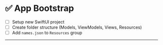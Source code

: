 # ✅ App Bootstrap

- [ ] Setup new SwiftUI project
- [ ] Create folder structure (Models, ViewModels, Views, Resources)
- [ ] Add `names.json` to `Resources` group

---
